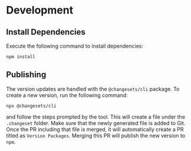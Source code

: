 # Development

## Install Dependencies

Execute the following command to install dependencies:

`npm install`

## Publishing

The version updates are handled with the `@changesets/cli` package. To create a new version, run the following command:

`npx @changesets/cli`

and follow the steps prompted by the tool. This will create a file under the `.changeset` folder. Make sure that the newly generated file is added to Git. Once the PR including that file is merged, it
will automatically create a PR titled as `Version Packages`. Merging this PR will publish the new version to `npm`.